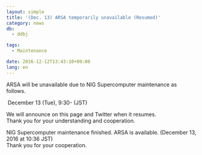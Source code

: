 ```yaml
---
layout: simple
title: '(Dec. 13) ARSA temporarily unavailable (Resumed)'
category: news
db:
  - ddbj

tags:
  - Maintenance

date: 2016-12-12T13:43:10+09:00
lang: en
---
```


<p>ARSA will be unavailable due to NIG Supercomputer maintenance as follows.</p>

<p><span class="icon_square"> December 13 (Tue), 9:30- (JST)</span></p>

<p>We will announce on this page and Twitter when it resumes.<br>Thank you for your understanding and cooperation.</p>

<p><span class="font-red">NIG Supercomputer maintenance finished. ARSA is available. (December 13, 2016 at 10:36 JST)<br>Thank you for your cooperation.</span></p>
